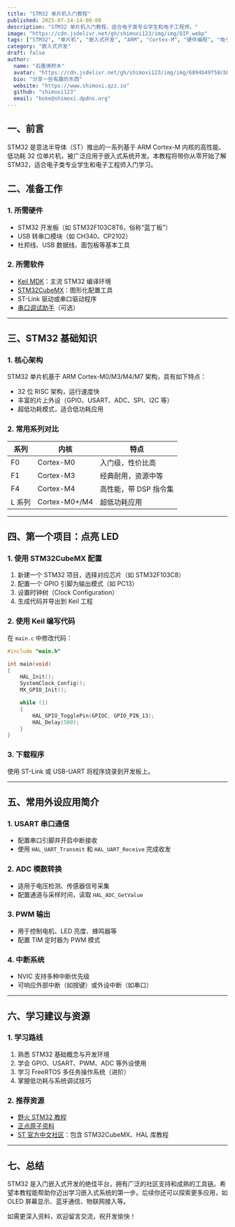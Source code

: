 ```yaml
---
title: "STM32 单片机入门教程"
published: 2025-07-14-14-00-00
description: "STM32 单片机入门教程，适合电子类专业学生和电子工程师。"
image: "https://cdn.jsdelivr.net/gh/shimoxi123/img/img/OIP.webp"
tags: ["STM32", "单片机", "嵌入式开发", "ARM", "Cortex-M", "硬件编程", "电子工程"]
category: "嵌入式开发"
draft: false
author:
  name: "石墨烯积木"
  avatar: "https://cdn.jsdelivr.net/gh/shimoxi123/img/img/6894b49f58cb8da5c80fd8e5.webp"
  bio: "分享一些有趣的东西"
  website: "https://www.shimoxi.qzz.io"
  github: "shimoxi123"
  email: "boke@shimoxi.dpdns.org"
---
```



<!-- more -->
## 一、前言

STM32 是意法半导体（ST）推出的一系列基于 ARM Cortex-M 内核的高性能、低功耗 32 位单片机，被广泛应用于嵌入式系统开发。本教程将带你从零开始了解 STM32，适合电子类专业学生和电子工程师入门学习。

## 二、准备工作

### 1. 所需硬件

- STM32 开发板（如 STM32F103C8T6，俗称“蓝丁板”）
- USB 转串口模块（如 CH340、CP2102）
- 杜邦线、USB 数据线、面包板等基本工具

### 2. 所需软件

- [Keil MDK](https://www.keil.com/download/)：主流 STM32 编译环境
- [STM32CubeMX](https://www.st.com/en/development-tools/stm32cubemx.html)：图形化配置工具
- ST-Link 驱动或串口驱动程序
- [串口调试助手](https://freeware.the-meiers.org/)（可选）

---

## 三、STM32 基础知识

### 1. 核心架构

STM32 单片机基于 ARM Cortex-M0/M3/M4/M7 架构，具有如下特点：

- 32 位 RISC 架构，运行速度快
- 丰富的片上外设（GPIO、USART、ADC、SPI、I2C 等）
- 超低功耗模式，适合低功耗应用

### 2. 常用系列对比

| 系列   | 内核            | 特点            |
| ---- | ------------- | ------------- |
| F0   | Cortex-M0     | 入门级，性价比高      |
| F1   | Cortex-M3     | 经典耐用，资源中等     |
| F4   | Cortex-M4     | 高性能，带 DSP 指令集 |
| L 系列 | Cortex-M0+/M4 | 超低功耗应用        |

---

## 四、第一个项目：点亮 LED

### 1. 使用 STM32CubeMX 配置

1. 新建一个 STM32 项目，选择对应芯片（如 STM32F103C8）
2. 配置一个 GPIO 引脚为输出模式（如 PC13）
3. 设置时钟树（Clock Configuration）
4. 生成代码并导出到 Keil 工程

### 2. 使用 Keil 编写代码

在 `main.c` 中修改代码：

```c
#include "main.h"

int main(void)
{
    HAL_Init();
    SystemClock_Config();
    MX_GPIO_Init();

    while (1)
    {
        HAL_GPIO_TogglePin(GPIOC, GPIO_PIN_13);
        HAL_Delay(500);
    }
}
```

### 3. 下载程序

使用 ST-Link 或 USB-UART 将程序烧录到开发板上。

---

## 五、常用外设应用简介

### 1. USART 串口通信

- 配置串口引脚并开启中断接收
- 使用 `HAL_UART_Transmit` 和 `HAL_UART_Receive` 完成收发

### 2. ADC 模数转换

- 适用于电压检测、传感器信号采集
- 配置通道与采样时间，读取 `HAL_ADC_GetValue`

### 3. PWM 输出

- 用于控制电机、LED 亮度、蜂鸣器等
- 配置 TIM 定时器为 PWM 模式

### 4. 中断系统

- NVIC 支持多种中断优先级
- 可响应外部中断（如按键）或外设中断（如串口）

---

## 六、学习建议与资源

### 1. 学习路线

1. 熟悉 STM32 基础概念与开发环境
2. 学会 GPIO、USART、PWM、ADC 等外设使用
3. 学习 FreeRTOS 多任务操作系统（进阶）
4. 掌握低功耗与系统调试技巧

### 2. 推荐资源

- [野火 STM32 教程](https://www.embedfire.com/)
- [正点原子资料](https://www.openedv.com/)
- [ST 官方中文社区](https://community.st.com/s/)：包含 STM32CubeMX、HAL 库教程

---

## 七、总结

STM32 是入门嵌入式开发的绝佳平台，拥有广泛的社区支持和成熟的工具链。希望本教程能帮助你迈出学习嵌入式系统的第一步。后续你还可以探索更多应用，如 OLED 屏幕显示、蓝牙通信、物联网接入等。

如需更深入资料，欢迎留言交流，祝开发愉快！


